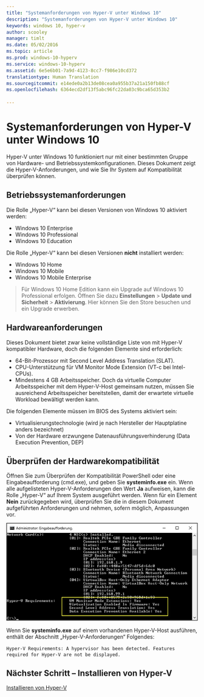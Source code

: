 ```yaml
---
title: "Systemanforderungen von Hyper-V unter Windows 10"
description: "Systemanforderungen von Hyper-V unter Windows 10"
keywords: windows 10, hyper-v
author: scooley
manager: timlt
ms.date: 05/02/2016
ms.topic: article
ms.prod: windows-10-hyperv
ms.service: windows-10-hyperv
ms.assetid: 6e5e6b01-7a9d-4123-8cc7-f986e10cd372
translationtype: Human Translation
ms.sourcegitcommit: e14ede0a2b13de08cea0a955b37a21a150fb88cf
ms.openlocfilehash: 6364ecd2df13f5abc96fc22da03c9bca65d353b2

---
```


# Systemanforderungen von Hyper-V unter Windows 10

Hyper-V unter Windows 10 funktioniert nur mit einer bestimmten Gruppe von Hardware- und Betriebssystemkonfigurationen. Dieses Dokument zeigt die Hyper-V-Anforderungen, und wie Sie Ihr System auf Kompatibilität überprüfen können.

## Betriebssystemanforderungen

Die Rolle „Hyper-V“ kann bei diesen Versionen von Windows 10 aktiviert werden:

- Windows 10 Enterprise
- Windows 10 Professional
- Windows 10 Education

Die Rolle „Hyper-V“ kann bei diesen Versionen **nicht** installiert werden:

- Windows 10 Home
- Windows 10 Mobile
- Windows 10 Mobile Enterprise

>Für Windows 10 Home Edition kann ein Upgrade auf Windows 10 Professional erfolgen. Öffnen Sie dazu **Einstellungen** > **Update und Sicherheit** > **Aktivierung**. Hier können Sie den Store besuchen und ein Upgrade erwerben.

## Hardwareanforderungen

Dieses Dokument bietet zwar keine vollständige Liste von mit Hyper-V kompatibler Hardware, doch die folgenden Elemente sind erforderlich:
    
- 64-Bit-Prozessor mit Second Level Address Translation (SLAT).
- CPU-Unterstützung für VM Monitor Mode Extension (VT-c bei Intel-CPUs).
- Mindestens 4 GB Arbeitsspeicher. Doch da virtuelle Computer Arbeitsspeicher mit dem Hyper-V-Host gemeinsam nutzen, müssen Sie ausreichend Arbeitsspeicher bereitstellen, damit der erwartete virtuelle Workload bewältigt werden kann.

Die folgenden Elemente müssen im BIOS des Systems aktiviert sein:
- Virtualisierungstechnologie (wird je nach Hersteller der Hauptplatine anders bezeichnet)
- Von der Hardware erzwungene Datenausführungsverhinderung (Data Execution Prevention, DEP)

## Überprüfen der Hardwarekompatibilität

Öffnen Sie zum Überprüfen der Kompatibilität PowerShell oder eine Eingabeaufforderung (cmd.exe), und geben Sie **systeminfo.exe** ein. Wenn alle aufgelisteten Hyper-V-Anforderungen den Wert **Ja** aufweisen, kann die Rolle „Hyper-V“ auf Ihrem System ausgeführt werden. Wenn für ein Element **Nein** zurückgegeben wird, überprüfen Sie die in diesem Dokument aufgeführten Anforderungen und nehmen, sofern möglich, Anpassungen vor.

![](media/SystemInfo_upd.png)

Wenn Sie **systeminfo.exe** auf einem vorhandenen Hyper-V-Host ausführen, enthält der Abschnitt „Hyper-V-Anforderungen“ Folgendes:

```
Hyper-V Requirements: A hypervisor has been detected. Features required for Hyper-V are not be displayed.
```

## Nächster Schritt – Installieren von Hyper-V
[Installieren von Hyper-V](walkthrough_install.md)



<!--HONumber=Jun16_HO4-->



